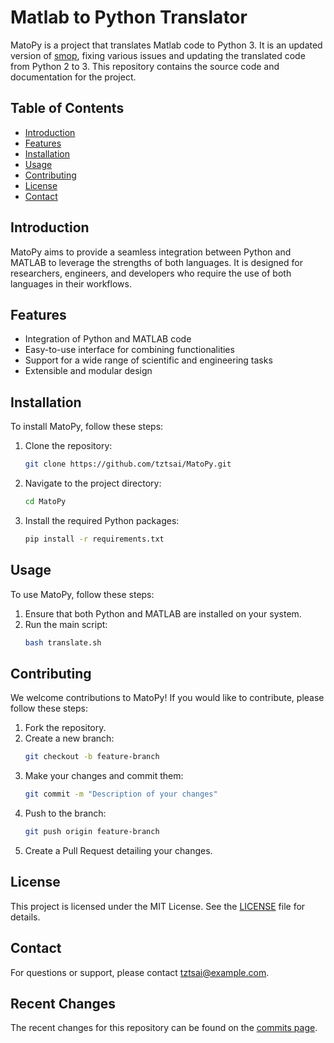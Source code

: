 # Matlab to Python Translator

MatoPy is a project that translates Matlab code to Python 3. It is an updated version of [smop](https://github.com/victorlei/smop), fixing various issues and updating the translated code from Python 2 to 3. This repository contains the source code and documentation for the project.

## Table of Contents

- [Introduction](#introduction)
- [Features](#features)
- [Installation](#installation)
- [Usage](#usage)
- [Contributing](#contributing)
- [License](#license)
- [Contact](#contact)

## Introduction

MatoPy aims to provide a seamless integration between Python and MATLAB to leverage the strengths of both languages. It is designed for researchers, engineers, and developers who require the use of both languages in their workflows.

## Features

- Integration of Python and MATLAB code
- Easy-to-use interface for combining functionalities
- Support for a wide range of scientific and engineering tasks
- Extensible and modular design

## Installation

To install MatoPy, follow these steps:

1. Clone the repository:
    ```sh
    git clone https://github.com/tztsai/MatoPy.git
    ```
2. Navigate to the project directory:
    ```sh
    cd MatoPy
    ```
3. Install the required Python packages:
    ```sh
    pip install -r requirements.txt
    ```

## Usage

To use MatoPy, follow these steps:

1. Ensure that both Python and MATLAB are installed on your system.
2. Run the main script:
    ```sh
    bash translate.sh
    ```

## Contributing

We welcome contributions to MatoPy! If you would like to contribute, please follow these steps:

1. Fork the repository.
2. Create a new branch:
    ```sh
    git checkout -b feature-branch
    ```
3. Make your changes and commit them:
    ```sh
    git commit -m "Description of your changes"
    ```
4. Push to the branch:
    ```sh
    git push origin feature-branch
    ```
5. Create a Pull Request detailing your changes.

## License

This project is licensed under the MIT License. See the [LICENSE](LICENSE) file for details.

## Contact

For questions or support, please contact tztsai@example.com.

## Recent Changes

The recent changes for this repository can be found on the [commits page](https://github.com/tztsai/MatoPy/commits).
